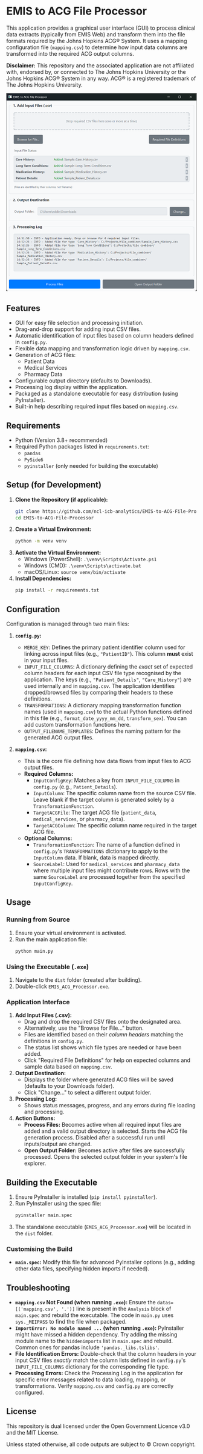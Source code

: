 # EMIS to ACG File Processor

This application provides a graphical user interface (GUI) to process clinical data extracts (typically from EMIS Web) and transform them into the file formats required by the Johns Hopkins ACG® System. It uses a mapping configuration file (`mapping.csv`) to determine how input data columns are transformed into the required ACG output columns.

**Disclaimer:** This repository and the associated application are not affiliated with, endorsed by, or connected to The Johns Hopkins University or the Johns Hopkins ACG® System in any way. ACG® is a registered trademark of The Johns Hopkins University.

![1744725177608](image/README/1744725177608.png)

## Features

* GUI for easy file selection and processing initiation.
* Drag-and-drop support for adding input CSV files.
* Automatic identification of input files based on column headers defined in `config.py`.
* Flexible data mapping and transformation logic driven by `mapping.csv`.
* Generation of ACG files:
  * Patient Data
  * Medical Services
  * Pharmacy Data
* Configurable output directory (defaults to Downloads).
* Processing log display within the application.
* Packaged as a standalone executable for easy distribution (using PyInstaller).
* Built-in help describing required input files based on `mapping.csv`.

## Requirements

* Python (Version 3.8+ recommended)
* Required Python packages listed in `requirements.txt`:
  * `pandas`
  * `PySide6`
  * `pyinstaller` (only needed for building the executable)

## Setup (for Development)

1. **Clone the Repository (if applicable):**
   ```bash
   git clone https://github.com/ncl-icb-analytics/EMIS-to-ACG-File-Processor
   cd EMIS-to-ACG-File-Processor
   ```
2. **Create a Virtual Environment:**
   ```bash
   python -m venv venv
   ```
3. **Activate the Virtual Environment:**
   * Windows (PowerShell): `.\venv\Scripts\Activate.ps1`
   * Windows (CMD): `.\venv\Scripts\activate.bat`
   * macOS/Linux: `source venv/bin/activate`
4. **Install Dependencies:**
   ```bash
   pip install -r requirements.txt
   ```

## Configuration

Configuration is managed through two main files:

1. **`config.py`:**

   * `MERGE_KEY`: Defines the primary patient identifier column used for linking across input files (e.g., `"PatientID"`). This column **must** exist in your input files.
   * `INPUT_FILE_COLUMNS`: A dictionary defining the *exact* set of expected column headers for each input CSV file type recognised by the application. The keys (e.g., `"Patient_Details"`, `"Care_History"`) are used internally and in `mapping.csv`. The application identifies dropped/browsed files by comparing their headers to these definitions.
   * `TRANSFORMATIONS`: A dictionary mapping transformation function names (used in `mapping.csv`) to the actual Python functions defined in this file (e.g., `format_date_yyyy_mm_dd`, `transform_sex`). You can add custom transformation functions here.
   * `OUTPUT_FILENAME_TEMPLATES`: Defines the naming pattern for the generated ACG output files.
2. **`mapping.csv`:**

   * This is the core file defining how data flows from input files to ACG output files.
   * **Required Columns:**
     * `InputConfigKey`: Matches a key from `INPUT_FILE_COLUMNS` in `config.py` (e.g., `Patient_Details`).
     * `InputColumn`: The specific column name from the source CSV file. Leave blank if the target column is generated solely by a `TransformationFunction`.
     * `TargetACGFile`: The target ACG file (`patient_data`, `medical_services`, or `pharmacy_data`).
     * `TargetACGColumn`: The specific column name required in the target ACG file.
   * **Optional Columns:**
     * `TransformationFunction`: The name of a function defined in `config.py`'s `TRANSFORMATIONS` dictionary to apply to the `InputColumn` data. If blank, data is mapped directly.
     * `SourceLabel`: Used for `medical_services` and `pharmacy_data` where multiple input files might contribute rows. Rows with the same `SourceLabel` are processed together from the specified `InputConfigKey`.

## Usage

### Running from Source

1. Ensure your virtual environment is activated.
2. Run the main application file:
   ```bash
   python main.py
   ```

### Using the Executable (`.exe`)

1. Navigate to the `dist` folder (created after building).
2. Double-click `EMIS_ACG_Processor.exe`.

### Application Interface

1. **Add Input Files (.csv):**
   * Drag and drop the required CSV files onto the designated area.
   * Alternatively, use the "Browse for File..." button.
   * Files are identified based on their *column headers* matching the definitions in `config.py`.
   * The status list shows which file types are needed or have been added.
   * Click "Required File Definitions" for help on expected columns and sample data based on `mapping.csv`.
2. **Output Destination:**
   * Displays the folder where generated ACG files will be saved (defaults to your Downloads folder).
   * Click "Change..." to select a different output folder.
3. **Processing Log:**
   * Shows status messages, progress, and any errors during file loading and processing.
4. **Action Buttons:**
   * **Process Files:** Becomes active when all required input files are added and a valid output directory is selected. Starts the ACG file generation process. Disabled after a successful run until inputs/output are changed.
   * **Open Output Folder:** Becomes active after files are successfully processed. Opens the selected output folder in your system's file explorer.

## Building the Executable

1. Ensure PyInstaller is installed (`pip install pyinstaller`).
2. Run PyInstaller using the spec file:
   ```bash
   pyinstaller main.spec
   ```
3. The standalone executable (`EMIS_ACG_Processor.exe`) will be located in the `dist` folder.

### Customising the Build

* **`main.spec`:** Modify this file for advanced PyInstaller options (e.g., adding other data files, specifying hidden imports if needed).

## Troubleshooting

* **`mapping.csv` Not Found (when running `.exe`):** Ensure the `datas=[('mapping.csv', '.')]` line is present in the `Analysis` block of `main.spec` and rebuild the executable. The code in `main.py` uses `sys._MEIPASS` to find the file when packaged.
* **`ImportError: No module named ...` (when running `.exe`):** PyInstaller might have missed a hidden dependency. Try adding the missing module name to the `hiddenimports` list in `main.spec` and rebuild. Common ones for pandas include `'pandas._libs.tslibs'`.
* **File Identification Errors:** Double-check that the column headers in your input CSV files *exactly* match the column lists defined in `config.py`'s `INPUT_FILE_COLUMNS` dictionary for the corresponding file type.
* **Processing Errors:** Check the Processing Log in the application for specific error messages related to data loading, mapping, or transformations. Verify `mapping.csv` and `config.py` are correctly configured.

## License

This repository is dual licensed under the Open Government Licence v3.0 and the MIT License.

Unless stated otherwise, all code outputs are subject to © Crown copyright.
